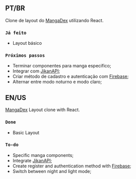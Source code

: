 ## PT/BR

Clone de layout do [MangaDex](https://mangadex.org) utilizando React.


### `Já feito`
- Layout básico

### `Próximos passos`
- Terminar componentes para manga especifico;
- Integrar com [JikanAPI](https://jikan.moe);
- Criar método de cadastro e autenticação com [Firebase](https://firebase.google.com);
- Alternar entre modo noturno e modo claro;


## EN/US

[MangaDex](https://mangadex.org) Layout clone with React.

### `Done`
- Basic Layout

### `To-do`
- Specific manga components;
- Integrate [JikanAPI](https://jikan.moe);
- Create register and authentication method with [Firebase](https://firebase.google.com);
- Switch between night and light mode;